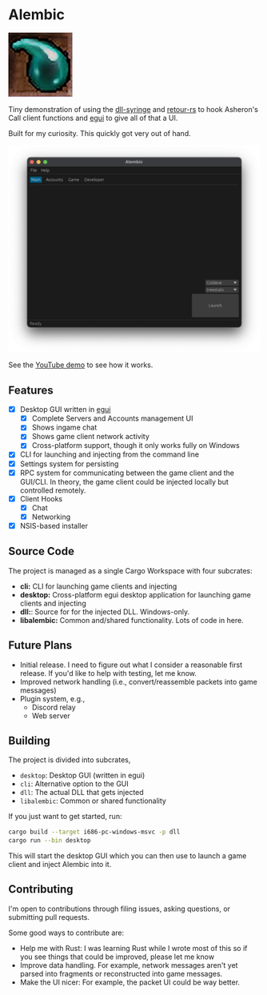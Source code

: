 # Alembic

![Alembic Logo](./crates/desktop/assets/logo.png)

Tiny demonstration of using the [dll-syringe](https://github.com/OpenByteDev/dll-syringe/) and [retour-rs](https://github.com/Hpmason/retour-rs) to hook Asheron's Call client functions and [egui](https://www.egui.rs) to give all of that a UI.

Built for my curiosity.
This quickly got very out of hand.

![](./docs/screenshot_macos.png)

See the [YouTube demo](https://www.youtube.com/watch?v=FYanHXpOclo) to see how it works.

## Features

- [x] Desktop GUI written in [egui](https://www.egui.rs)
  - [x] Complete Servers and Accounts management UI
  - [x] Shows ingame chat
  - [x] Shows game client network activity
  - [x] Cross-platform support, though it only works fully on Windows
- [x] CLI for launching and injecting from the command line
- [x] Settings system for persisting
- [x] RPC system for communicating between the game client and the GUI/CLI. In theory, the game client could be injected locally but controlled remotely.
- [x] Client Hooks
  - [x] Chat
  - [x] Networking
- [x] NSIS-based installer

## Source Code

The project is managed as a single Cargo Workspace with four subcrates:

- **cli:** CLI for launching game clients and injecting
- **desktop:** Cross-platform egui desktop application for launching game clients and injecting
- **dll:**: Source for for the injected DLL. Windows-only.
- **libalembic:** Common and/shared functionality. Lots of code in here.

## Future Plans

- Initial release. I need to figure out what I consider a reasonable first release. If you'd like to help with testing, let me know.
- Improved network handling (i.e., convert/reassemble packets into game messages)
- Plugin system, e.g.,
  - Discord relay
  - Web server

## Building

The project is divided into subcrates,

- `desktop`: Desktop GUI (written in egui)
- `cli`: Alternative option to the GUI
- `dll`: The actual DLL that gets injected
- `libalembic`: Common or shared functionality

If you just want to get started, run:

```sh
cargo build --target i686-pc-windows-msvc -p dll
cargo run --bin desktop
```

This will start the desktop GUI which you can then use to launch a game client and inject Alembic into it.

## Contributing

I'm open to contributions through filing issues, asking questions, or submitting pull requests.

Some good ways to contribute are:

- Help me with Rust: I was learning Rust while I wrote most of this so if you see things that could be improved, please let me know
- Improve data handling. For example, network messages aren't yet parsed into fragments or reconstructed into game messages.
- Make the UI nicer: For example, the packet UI could be way better.
